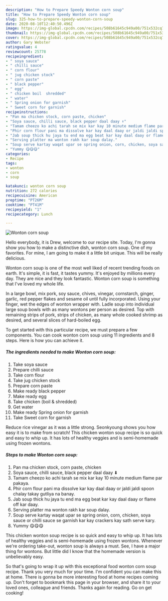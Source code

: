 ```yaml
---
description: "How to Prepare Speedy Wonton corn soup"
title: "How to Prepare Speedy Wonton corn soup"
slug: 325-how-to-prepare-speedy-wonton-corn-soup
date: 2020-08-10T12:40:50.496Z
image: https://img-global.cpcdn.com/recipes/508b61645c949a00/751x532cq70/wonton-corn-soup-recipe-main-photo.jpg
thumbnail: https://img-global.cpcdn.com/recipes/508b61645c949a00/751x532cq70/wonton-corn-soup-recipe-main-photo.jpg
cover: https://img-global.cpcdn.com/recipes/508b61645c949a00/751x532cq70/wonton-corn-soup-recipe-main-photo.jpg
author: Gary Webster
ratingvalue: 4
reviewcount: 25778
recipeingredient:
- " soya sauce"
- " chilli sauce"
- " corn flour"
- " jug chicken stock"
- " corn paste"
- " black pepper"
- " egg"
- " chicken boil  shredded"
- " water"
- " Spring onion for garnish"
- " Sweet corn for garnish"
recipeinstructions:
- "Pan ma chicken stock, corn paste, chicken"
- "Soya sauce, chilli sauce, black pepper daal daay ⬇"
- "Tamam cheezo ko achi tarah se mix kar kay 10 minute medium flame par pakaya."
- "Phir corn flour pani ma dissolve kar kay daal daay or jaldi jaldi spoon chalay takay gutliya na banay."
- "Jab soup thick hu jaya tu end ma egg beat kar kay daal daay or flame off kar daay."
- "Serving platter ma wonton rakh kar soup dalay."
- "Soup serve kartay waqat upar se spring onion, corn, chicken, soya sauce or chilli sauce se garnish kar kay crackers kay sath serve kary."
- "Yummy 😋😋😋"
categories:
- Recipe
tags:
- wonton
- corn
- soup

katakunci: wonton corn soup 
nutrition: 272 calories
recipecuisine: American
preptime: "PT26M"
cooktime: "PT41M"
recipeyield: "1"
recipecategory: Lunch

---
```



![Wonton corn soup](https://img-global.cpcdn.com/recipes/508b61645c949a00/751x532cq70/wonton-corn-soup-recipe-main-photo.jpg)

Hello everybody, it is Drew, welcome to our recipe site. Today, I'm gonna show you how to make a distinctive dish, wonton corn soup. One of my favorites. For mine, I am going to make it a little bit unique. This will be really delicious.

Wonton corn soup is one of the most well liked of recent trending foods on earth. It's simple, it is fast, it tastes yummy. It's enjoyed by millions every day. They are nice and they look fantastic. Wonton corn soup is something that I've loved my whole life.

In a large bowl, mix pork, soy sauce, chives, vinegar, cornstarch, ginger, garlic, red pepper flakes and sesame oil until fully incorporated. Using your finger, wet the edges of wonton wrapper with. Ladle soup into individual large soup bowls with as many wontons per person as desired. Top with remaining strips of pork, strips of chicken, as many whole cooked shrimp as desired, and several slices of hard-boiled egg.


To get started with this particular recipe, we must prepare a few components. You can cook wonton corn soup using 11 ingredients and 8 steps. Here is how you can achieve it.

<!--inarticleads1-->

##### The ingredients needed to make Wonton corn soup:

1. Take  soya sauce
1. Prepare  chilli sauce
1. Take  corn flour
1. Take  jug chicken stock
1. Prepare  corn paste
1. Make ready  black pepper
1. Make ready  egg
1. Take  chicken (boil &amp; shredded)
1. Get  water
1. Make ready  Spring onion for garnish
1. Take  Sweet corn for garnish


Reduce rice vinegar as it was a little strong. Seonkyoung shows you how easy it is to make from scratch! This chicken wonton soup recipe is so quick and easy to whip up. It has lots of healthy veggies and is semi-homemade using frozen wontons. 

<!--inarticleads2-->

##### Steps to make Wonton corn soup:

1. Pan ma chicken stock, corn paste, chicken
1. Soya sauce, chilli sauce, black pepper daal daay ⬇
1. Tamam cheezo ko achi tarah se mix kar kay 10 minute medium flame par pakaya.
1. Phir corn flour pani ma dissolve kar kay daal daay or jaldi jaldi spoon chalay takay gutliya na banay.
1. Jab soup thick hu jaya tu end ma egg beat kar kay daal daay or flame off kar daay.
1. Serving platter ma wonton rakh kar soup dalay.
1. Soup serve kartay waqat upar se spring onion, corn, chicken, soya sauce or chilli sauce se garnish kar kay crackers kay sath serve kary.
1. Yummy 😋😋😋


This chicken wonton soup recipe is so quick and easy to whip up. It has lots of healthy veggies and is semi-homemade using frozen wontons. Whenever we&#39;re ordering take-out, wonton soup is always a must. See, I have a major thing for wontons. But little did I know that the homemade version is unbelievably easy. 

So that's going to wrap it up with this exceptional food wonton corn soup recipe. Thank you very much for your time. I'm confident you can make this at home. There is gonna be more interesting food at home recipes coming up. Don't forget to bookmark this page in your browser, and share it to your loved ones, colleague and friends. Thanks again for reading. Go on get cooking!
